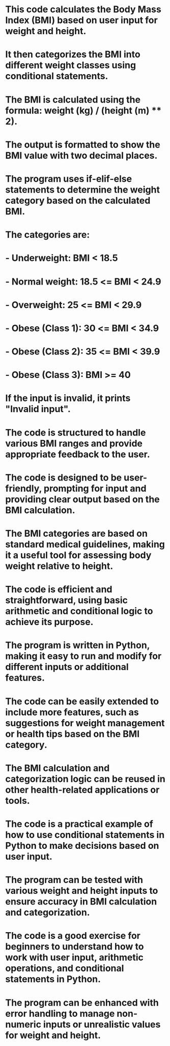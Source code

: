 # This code calculates the Body Mass Index (BMI) based on user input for weight and height.

# It then categorizes the BMI into different weight classes using conditional statements.

# The BMI is calculated using the formula: weight (kg) / (height (m) \*\* 2).

# The output is formatted to show the BMI value with two decimal places.

# The program uses if-elif-else statements to determine the weight category based on the calculated BMI.

# The categories are:

# - Underweight: BMI < 18.5

# - Normal weight: 18.5 <= BMI < 24.9

# - Overweight: 25 <= BMI < 29.9

# - Obese (Class 1): 30 <= BMI < 34.9

# - Obese (Class 2): 35 <= BMI < 39.9

# - Obese (Class 3): BMI >= 40

# If the input is invalid, it prints "Invalid input".

# The code is structured to handle various BMI ranges and provide appropriate feedback to the user.

# The code is designed to be user-friendly, prompting for input and providing clear output based on the BMI calculation.

# The BMI categories are based on standard medical guidelines, making it a useful tool for assessing body weight relative to height.

# The code is efficient and straightforward, using basic arithmetic and conditional logic to achieve its purpose.

# The program is written in Python, making it easy to run and modify for different inputs or additional features.

# The code can be easily extended to include more features, such as suggestions for weight management or health tips based on the BMI category.

# The BMI calculation and categorization logic can be reused in other health-related applications or tools.

# The code is a practical example of how to use conditional statements in Python to make decisions based on user input.

# The program can be tested with various weight and height inputs to ensure accuracy in BMI calculation and categorization.

# The code is a good exercise for beginners to understand how to work with user input, arithmetic operations, and conditional statements in Python.

# The program can be enhanced with error handling to manage non-numeric inputs or unrealistic values for weight and height.
